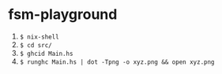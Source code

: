 # fsm-playground

1. `$ nix-shell`
2. `$ cd src/`
3. `$ ghcid Main.hs`
4. `$ runghc Main.hs | dot -Tpng -o xyz.png && open xyz.png`
